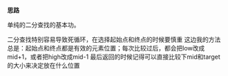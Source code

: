 **思路**

单纯的二分查找的基本功。

二分查找特别容易导致死循环，在选择起始点和终点的时候要慎重
这边我的方法总是：起始点和终点都是有效的元素位置；每次比较过后，都会把low改成mid+1，或者把high改成mid-1
最后返回的时候记得可以直接比较下mid和target的大小来决定放在什么位置
